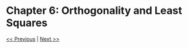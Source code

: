 # Chapter 6: Orthogonality and Least Squares

[<< Previous](../Chapter_05/readme.md)
|
[Next >>](../Chapter_07/readme.md)
